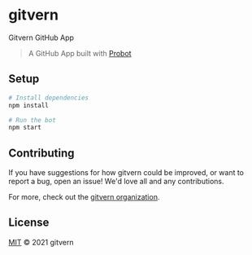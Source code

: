 # gitvern

Gitvern GitHub App

> A GitHub App built with [Probot](https://github.com/probot/probot)

## Setup

```sh
# Install dependencies
npm install

# Run the bot
npm start
```

## Contributing

If you have suggestions for how gitvern could be improved, or want to report a bug, open an issue! We'd love all and any contributions.

For more, check out the [gitvern organization](https://github.com/gitvern).

## License

[MIT](LICENSE) © 2021 gitvern

